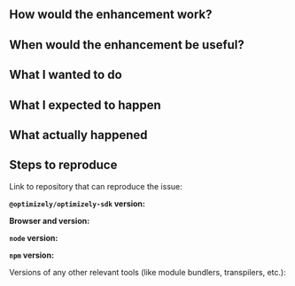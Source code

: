 <!--
  Thanks for filing in issue! Are you proposing an enhancement or reporting a bug?

  If proposing an enhancement, please describe your use case in as much detail as you think is needed to convey the value of the enhancement.
-->
## How would the enhancement work?

## When would the enhancement be useful?

<!--  
  If reporting a bug, please include the following info:
-->

## What I wanted to do

## What I expected to happen

## What actually happened

## Steps to reproduce
Link to repository that can reproduce the issue: <link>

<!--
  OR provide the following.
  If possible, whittle down your issue into a [short, self-contained, correct example](http://sscce.org/).
-->

**`@optimizely/optimizely-sdk` version:** 

<!-- ...and whichever of the following are applicable: -->

**Browser and version:**

**`node` version:** 

**`npm` version:** 

Versions of any other relevant tools (like module bundlers, transpilers, etc.): 
